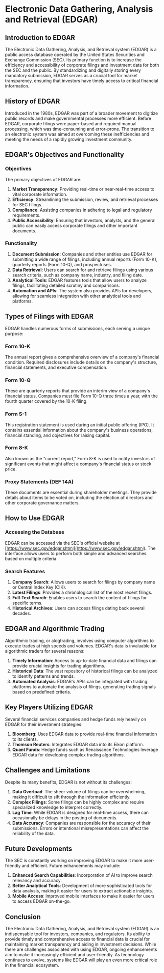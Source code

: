 # Electronic Data Gathering, Analysis and Retrieval (EDGAR)

## Introduction to EDGAR

The Electronic Data Gathering, Analysis, and Retrieval system (EDGAR) is a public access database operated by the United States Securities and Exchange Commission (SEC). Its primary function is to increase the efficiency and accessibility of corporate filings and investment data for both the SEC and the public. By standardizing and digitally storing every mandatory submission, EDGAR serves as a crucial tool for market transparency, ensuring that investors have timely access to critical financial information.

## History of EDGAR

Introduced in the 1980s, EDGAR was part of a broader movement to digitize public records and make governmental processes more efficient. Before EDGAR, corporate filings were paper-based and required manual processing, which was time-consuming and error-prone. The transition to an electronic system was aimed at overcoming these inefficiencies and meeting the needs of a rapidly growing investment community.

## EDGAR's Objectives and Functionality

### Objectives

The primary objectives of EDGAR are:

1. **Market Transparency**: Providing real-time or near-real-time access to vital corporate information.
2. **Efficiency**: Streamlining the submission, review, and retrieval processes for SEC filings.
3. **Compliance**: Assisting companies in adhering to legal and regulatory requirements.
4. **Public Accessibility**: Ensuring that investors, analysts, and the general public can easily access corporate filings and other important documents.

### Functionality

1. **Document Submission**: Companies and other entities use EDGAR for submitting a wide range of filings, including annual reports (Form 10-K), quarterly reports (Form 10-Q), and prospectuses.
2. **Data Retrieval**: Users can search for and retrieve filings using various search criteria, such as company name, industry, and filing date.
3. **Analytical Tools**: EDGAR features tools that allow users to analyze filings, facilitating detailed scrutiny and comparisons.
4. **Automation and APIs**: The system also provides APIs for developers, allowing for seamless integration with other analytical tools and platforms.

## Types of Filings with EDGAR

EDGAR handles numerous forms of submissions, each serving a unique purpose:

### Form 10-K

The annual report gives a comprehensive overview of a company's financial condition. Required disclosures include details on the company's structure, financial statements, and executive compensation.

### Form 10-Q

These are quarterly reports that provide an interim view of a company's financial status. Companies must file Form 10-Q three times a year, with the fourth quarter covered by the 10-K filing.

### Form S-1

This registration statement is used during an initial public offering (IPO). It contains essential information about the company's business operations, financial standing, and objectives for raising capital.

### Form 8-K

Also known as the "current report," Form 8-K is used to notify investors of significant events that might affect a company's financial status or stock price.

### Proxy Statements (DEF 14A)

These documents are essential during shareholder meetings. They provide details about items to be voted on, including the election of directors and other corporate governance matters.

## How to Use EDGAR

### Accessing the Database

EDGAR can be accessed via the SEC's official website at [https://www.sec.gov/edgar.shtml](https://www.sec.gov/edgar.shtml). The interface allows users to perform both simple and advanced searches based on multiple criteria.

### Search Features

1. **Company Search**: Allows users to search for filings by company name or Central Index Key (CIK).
2. **Latest Filings**: Provides a chronological list of the most recent filings.
3. **Full-Text Search**: Enables users to search the content of filings for specific terms.
4. **Historical Archives**: Users can access filings dating back several decades.

## EDGAR and Algorithmic Trading

Algorithmic trading, or alogtrading, involves using computer algorithms to execute trades at high speeds and volumes. EDGAR's data is invaluable for algorithmic traders for several reasons:

1. **Timely Information**: Access to up-to-date financial data and filings can provide crucial insights for trading algorithms.
2. **Historical Data**: The vast repository of historical filings can be analyzed to identify patterns and trends.
3. **Automated Analysis**: EDGAR's APIs can be integrated with trading platforms to automate the analysis of filings, generating trading signals based on predefined criteria.

## Key Players Utilizing EDGAR

Several financial services companies and hedge funds rely heavily on EDGAR for their investment strategies:

1. **Bloomberg**: Uses EDGAR data to provide real-time financial information to its clients.
2. **Thomson Reuters**: Integrates EDGAR data into its Eikon platform.
3. **Quant Funds**: Hedge funds such as Renaissance Technologies leverage EDGAR data for developing complex trading algorithms.

## Challenges and Limitations

Despite its many benefits, EDGAR is not without its challenges:

1. **Data Overload**: The sheer volume of filings can be overwhelming, making it difficult to sift through the information efficiently.
2. **Complex Filings**: Some filings can be highly complex and require specialized knowledge to interpret correctly.
3. **Lag Time**: While EDGAR is designed for real-time access, there can occasionally be delays in the posting of documents.
4. **Data Accuracy**: Companies are responsible for the accuracy of their submissions. Errors or intentional misrepresentations can affect the reliability of the data.

## Future Developments

The SEC is constantly working on improving EDGAR to make it more user-friendly and efficient. Future enhancements may include:

1. **Enhanced Search Capabilities**: Incorporation of AI to improve search relevancy and accuracy.
2. **Better Analytical Tools**: Development of more sophisticated tools for data analysis, making it easier for users to extract actionable insights.
3. **Mobile Access**: Improved mobile interfaces to make it easier for users to access EDGAR on-the-go.

## Conclusion

The Electronic Data Gathering, Analysis, and Retrieval system (EDGAR) is an indispensable tool for investors, companies, and regulators. Its ability to provide timely and comprehensive access to financial data is crucial for maintaining market transparency and aiding in investment decisions. While there are challenges associated with using EDGAR, ongoing enhancements aim to make it increasingly efficient and user-friendly. As technology continues to evolve, systems like EDGAR will play an even more critical role in the financial ecosystem.